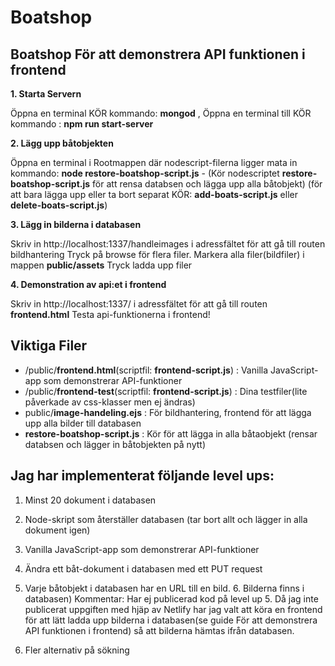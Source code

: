 # Boatshop
Boatshop
För att demonstrera API funktionen i frontend
---------------------------------------

**1. Starta Servern**

Öppna en terminal KÖR kommando: **mongod** , Öppna en terminal till KÖR kommando : **npm run start-server**

**2. Lägg upp båtobjekten**

Öppna en terminal i Rootmappen där nodescript-filerna ligger mata in kommando: 
**node restore-boatshop-script.js**  - (Kör nodescriptet **restore-boatshop-script.js** för att rensa databsen och lägga upp alla båtobjekt)
(för att bara lägga upp eller ta bort separat KÖR: **add-boats-script.js** eller **delete-boats-script.js**)

**3. Lägg in bilderna i databasen**

Skriv in http://localhost:1337/handleimages i adressfältet för att gå till routen bildhantering
Tryck på browse för flera filer. Markera alla filer(bildfiler) i mappen **public/assets**
Tryck ladda upp filer

**4. Demonstration av api:et i frontend**

Skriv in http://localhost:1337/ i adressfältet för att gå till routen **frontend.html**
Testa api-funktionerna i frontend!


Viktiga Filer
---------------------------------------
- /public/**frontend.html**(scriptfil: **frontend-script.js**) : Vanilla JavaScript-app som demonstrerar API-funktioner
- /public/**frontend-test**(scriptfil: **frontend-script.js**) : Dina testfiler(lite påverkade av css-klasser men ej ändras)
- public/**image-handeling.ejs** : För bildhantering, frontend för att lägga upp alla bilder till databasen
- **restore-boatshop-script.js** : Kör för att lägga in alla båtaobjekt (rensar databsen och lägger in båtobjekten på nytt)


Jag har implementerat följande level ups:
---------------------------------------
1. Minst 20 dokument i databasen
2. Node-skript som återställer databasen (tar bort allt och lägger in alla dokument igen)
3. Vanilla JavaScript-app som demonstrerar API-funktioner
4. Ändra ett båt-dokument i databasen med ett PUT request

5. Varje båtobjekt i databasen har en URL till en bild. 6. Bilderna finns i databasen)
Kommentar: Har ej publicerad kod på level up 5. Då jag inte publicerat uppgiften med hjäp av
Netlify har jag valt att köra en frontend för att lätt ladda upp bilderna i databasen(se guide För att demonstrera API funktionen i frontend)
så att bilderna hämtas ifrån databasen.

7. Fler alternativ på sökning
